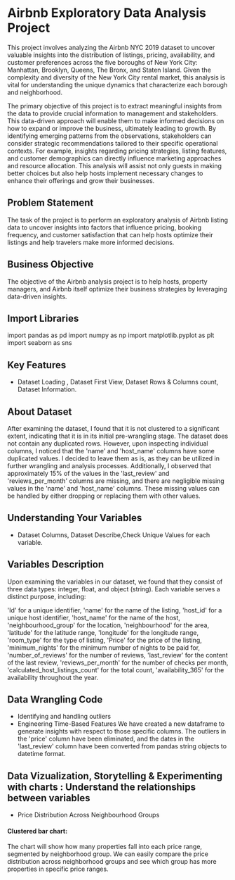 # Airbnb Exploratory Data Analysis Project
This project involves analyzing the Airbnb NYC 2019 dataset to uncover valuable insights into the distribution of listings, pricing, availability, and customer preferences across the five boroughs of New York City: Manhattan, Brooklyn, Queens, The Bronx, and Staten Island. Given the complexity and diversity of the New York City rental market, this analysis is vital for understanding the unique dynamics that characterize each borough and neighborhood.

The primary objective of this project is to extract meaningful insights from the data to provide crucial information to management and stakeholders. This data-driven approach will enable them to make informed decisions on how to expand or improve the business, ultimately leading to growth. By identifying emerging patterns from the observations, stakeholders can consider strategic recommendations tailored to their specific operational contexts. For example, insights regarding pricing strategies, listing features, and customer demographics can directly influence marketing approaches and resource allocation. This analysis will assist not only guests in making better choices but also help hosts implement necessary changes to enhance their offerings and grow their businesses.

## Problem Statement
The task of the project is to perform an exploratory analysis of Airbnb listing data to uncover insights into factors that influence pricing, booking frequency, and customer satisfaction that can help hosts optimize their listings and help travelers make more informed decisions.

## Business Objective
The objective of the Airbnb analysis project is to help hosts, property managers, and Airbnb itself optimize their business strategies by leveraging data-driven insights.

## Import Libraries
import pandas as pd
import numpy as np
import matplotlib.pyplot as plt
import seaborn as sns

## Key Features
- Dataset Loading , Dataset First View, Dataset Rows & Columns count, Dataset Information.

## About Dataset
After examining the dataset, I found that it is not clustered to a significant extent, indicating that it is in its initial pre-wrangling stage. The dataset does not contain any duplicated rows. However, upon inspecting individual columns, I noticed that the 'name' and 'host_name' columns have some duplicated values. I decided to leave them as is, as they can be utilized in further wrangling and analysis processes. Additionally, I observed that approximately 15% of the values in the 'last_review' and 'reviews_per_month' columns are missing, and there are negligible missing values in the 'name' and 'host_name' columns. These missing values can be handled by either dropping or replacing them with other values.

## Understanding Your Variables
- Dataset Columns, Dataset Describe,Check Unique Values for each variable.

## Variables Description
Upon examining the variables in our dataset, we found that they consist of three data types: integer, float, and object (string). Each variable serves a distinct purpose, including:

'Id' for a unique identifier, 'name' for the name of the listing, 'host_id' for a unique host identifier, 'host_name' for the name of the host, 'neighbourhood_group' for the location, 'neighbourhood' for the area, 'latitude' for the latitude range, 'longitude' for the longitude range, 'room_type' for the type of listing, 'Price' for the price of the listing, 'minimum_nights' for the minimum number of nights to be paid for, 'number_of_reviews' for the number of reviews, 'last_review' for the content of the last review, 'reviews_per_month' for the number of checks per month, 'calculated_host_listings_count' for the total count, 'availability_365' for the availability throughout the year.

## Data Wrangling Code
- Identifying and handling outliers
- Engineering Time-Based Features
We have created a new dataframe to generate insights with respect to those specific columns. The outliers in the 'price' column have been eliminated, and the dates in the 'last_review' column have been converted from pandas string objects to datetime format.

## Data Vizualization, Storytelling & Experimenting with charts : Understand the relationships between variables
- Price Distribution Across Neighbourhood Groups
#### Clustered bar chart: 
The chart will show how many properties fall into each price range, segmented by neighborhood group.
We can easily compare the price distribution across neighborhood groups and see which group has more properties in specific price ranges.
